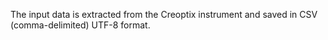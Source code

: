 The input data is extracted from the Creoptix instrument and saved in CSV (comma-delimited) UTF-8 format.
